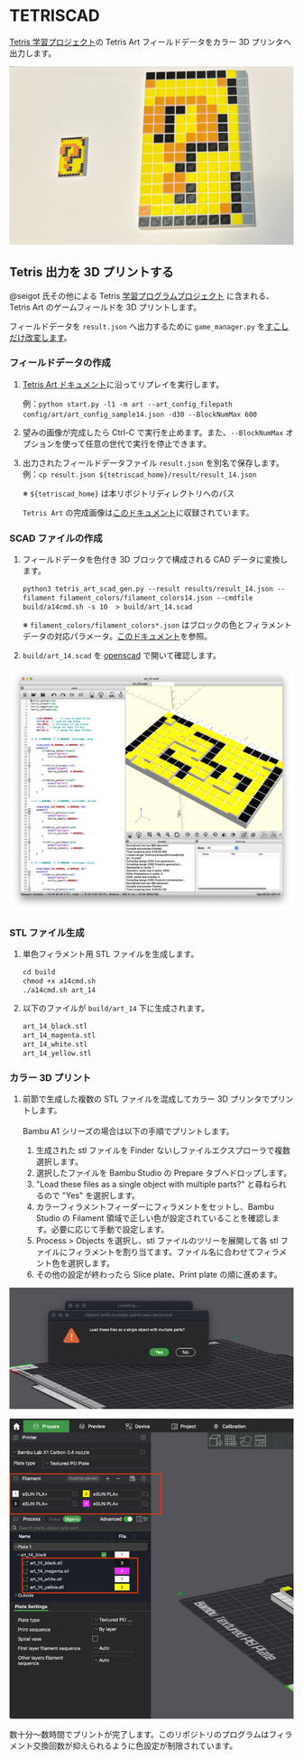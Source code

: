 # TETRISCAD

[Tetris 学習プロジェクト](https://github.com/seigot/tetris)の Tetris Art フィールドデータをカラー 3D プリンタへ出力します。
<!-- また、PNG 画像を低解像度ピクセル化してカラー 3D プリンタへ出力します。-->

![qbox](media/qbox.png)
<!-- ![レモンを被るからあげ氏](media/karaages.png) -->
<!-- ![Netscapeロゴ](media/netscape.png) -->

## Tetris 出力を 3D プリントする

@seigot 氏その他による Tetris [学習プログラムプロジェクト](https://github.com/seigot/tetris) に含まれる、Tetris Art のゲームフィールドを 3D プリントします。

フィールドデータを `result.json` へ出力するために `game_manager.py` を[すこしだけ改変します](./diff_game_manager)。

<!-- patch についての説明を追加する -->

### フィールドデータの作成

1.  [Tetris Art ドキュメント](https://github.com/seigot/tetris/blob/master/doc/files/art.md)に沿ってリプレイを実行します。

    例：`python start.py -l1 -m art --art_config_filepath config/art/art_config_sample14.json -d30 --BlockNumMax 600`


1. 望みの画像が完成したら Ctrl-C で実行を止めます。また、`--BlockNumMax` オプションを使って任意の世代で実行を停止できます。

1.  出力されたフィールドデータファイル `result.json` を別名で保存します。例：`cp result.json ${tetriscad_home}/result/result_14.json` 

    ※ `${tetriscad_home}` は本リポジトリディレクトリへのパス

    `Tetris Art` の完成画像は[このドキュメント](./shape_list.md)に収録されています。

### SCAD ファイルの作成

1. フィールドデータを色付き 3D ブロックで構成される CAD データに変換します。

    ```
    python3 tetris_art_scad_gen.py --result results/result_14.json --filament filament_colors/filament_colors14.json --cmdfile build/a14cmd.sh -s 10  > build/art_14.scad
    ```

    ※ `filament_colors/filament_colors*.json` はブロックの色とフィラメントデータの対応パラメータ。[このドキュメント](./shape_list.md)を参照。

1. `build/art_14.scad` を [openscad](https://openscad.org/) で開いて確認します。

![openscad](media/openscad.png)
### STL ファイル生成

1. 単色フィラメント用 STL ファイルを生成します。

    ```
    cd build
    chmod +x a14cmd.sh
    ./a14cmd.sh art_14
    ```

1.  以下のファイルが `build/art_14` 下に生成されます。

    ```
    art_14_black.stl
    art_14_magenta.stl
    art_14_white.stl
    art_14_yellow.stl
    ```

### カラー 3D プリント

1. 前節で生成した複数の STL ファイルを混成してカラー 3D プリンタでプリントします。
<br> <br> Bambu A1 シリーズの場合は以下の手順でプリントします。

    1. 生成された stl ファイルを Finder ないしファイルエクスプローラで複数選択します。
    1. 選択したファイルを Bambu Studio の Prepare タブへドロップします。
    1. "Load these files as a single object with multiple parts?" と尋ねられるので "Yes" を選択します。
    1. カラーフィラメントフィーダーにフィラメントをセットし、Bambu Studio の Filament 領域で正しい色が設定されていることを確認します。必要に応じて手動で設定します。
    2. Process > Objects を選択し、stl ファイルのツリーを展開して各 stl ファイルにフィラメントを割り当てます。ファイル名に合わせてフィラメント色を選択します。
    1. その他の設定が終わったら Slice plate、Print plate の順に進めます。

![dialog](media/bambust_dialog.png)

![filaments](media/bambust_filamentcol.png)

数十分〜数時間でプリントが完了します。このリポジトリのプログラムはフィラメント交換回数が抑えられるように色設定が制限されています。
    
<!--
#### コマンド（プログラム）

* `tetris_art_scad_gen.py`
* `art_*.cmd`

-->

<!--
#### 実行例

`1:onigiri`         高さ 13
`4:heart`           高さ 16
`5:hamburger_shop`  高さ 15
`10:python_logo`    高さ 16
`12:neko`           高さ 16

`14:question_block` 高さ 16 * 2.5 = 40mm 

```
python3 tetris_art_scad_gen.py --result results/result_14.json --filament filament_colors/filament_colors14.json --cmdfile build/a14.cmd -s 2.5  > build/art_14.scad
```

おおきいやつ

```
python3 tetris_art_scad_gen.py --result results/result_14.json --filament filament_colors/filament_colors14.json --cmdfile build/a14.cmd -s 10  > build/art_14.scad  
```

`15:coin`           高さ 16

```
python3 tetris_art_scad_gen.py --result results/result_14.json --filament filament_colors/filament_colors14.json --cmdfile build/a14.cmd -s 2.5  > build/art_14.scad
```

`16:clefairy`       高さ 16
`17:jigglypuff`     高さ 16
`18:docker`         高さ 16
`19:tux`            高さ 16
`20:droid`          高さ 16
`21:jenkins`        高さ 16
`22:firefox`        高さ 14
`23:gopher`         高さ 16
`24:goomba`         高さ 16
`25:toad`           高さ 16
`26:super_star`     高さ 16
`27:fire_flower`    高さ 16
`30:puyo_green`     高さ 16
`31:puyo_red`       高さ 16
`32:puyo_yellow`    高さ 16
`33:puyo_blue`      高さ 16
`34:tweet`          高さ 14
`35:art`            高さ 14
`36:toypoodle`      高さ 14
`37:pome`           高さ 16

`38:karaage-san(r)`
`39:karaage-san(l)`
`40:nekojistar-san(l)`
`41:nekojistar-san(r)`

--> 
<!--
## PNG 画像を 3D プリントする

### 実装メモ
* 任意の png 画像を入力
* 変換後の縦横ピクセル数を指定
* 解像度減、blur などする
* 24ビット色情報をプリント可能な色名（~16 色）へ変換する（外部設定ファイルで変更可）
* 色と高さの対応づけ（外部設定ファイルで調整可）
* 色名を2色の組み合わせ（上下レイヤーの別あり）に変換する

#### コマンド（プログラム）

* `colorscan/getcolor.py`
* `art_scad_gen.py`
* `build_netscape.sh`

### その他メモ (できれば)

* `tetris_art_scad_gen.py` と `art_scad_gen.py` を統合

-->

